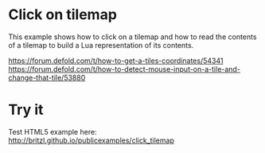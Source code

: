 # Click on tilemap

This example shows how to click on a tilemap and how to read the contents of a tilemap to build a Lua representation of its contents.

https://forum.defold.com/t/how-to-get-a-tiles-coordinates/54341
https://forum.defold.com/t/how-to-detect-mouse-input-on-a-tile-and-change-that-tile/53880

# Try it

Test HTML5 example here: http://britzl.github.io/publicexamples/click_tilemap
